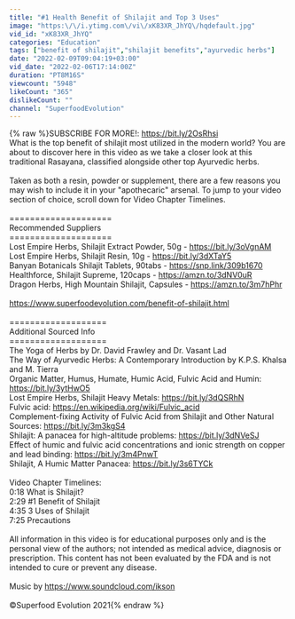 ```yaml
---
title: "#1 Health Benefit of Shilajit and Top 3 Uses"
image: "https:\/\/i.ytimg.com\/vi\/xK83XR_JhYQ\/hqdefault.jpg"
vid_id: "xK83XR_JhYQ"
categories: "Education"
tags: ["benefit of shilajit","shilajit benefits","ayurvedic herbs"]
date: "2022-02-09T09:04:19+03:00"
vid_date: "2022-02-06T17:14:00Z"
duration: "PT8M16S"
viewcount: "5948"
likeCount: "365"
dislikeCount: ""
channel: "SuperfoodEvolution"
---
```

{% raw %}SUBSCRIBE FOR MORE!: <a rel="nofollow" target="blank" href="https://bit.ly/2OsRhsi">https://bit.ly/2OsRhsi</a><br />What is the top benefit of shilajit most utilized in the modern world? You are about to discover here in this video as we take a closer look at this traditional Rasayana, classified alongside other top Ayurvedic herbs.<br /><br />Taken as both a resin, powder or supplement, there are a few reasons you may wish to include it in your &quot;apothecaric&quot; arsenal. To jump to your video section of choice, scroll down for Video Chapter Timelines.<br /><br />====================<br />Recommended Suppliers<br />====================<br />Lost Empire Herbs, Shilajit Extract Powder, 50g - <a rel="nofollow" target="blank" href="https://bit.ly/3oVgnAM">https://bit.ly/3oVgnAM</a><br />Lost Empire Herbs, Shilajit Resin, 10g - <a rel="nofollow" target="blank" href="https://bit.ly/3dXTaY5">https://bit.ly/3dXTaY5</a><br />Banyan Botanicals Shilajit Tablets, 90tabs - <a rel="nofollow" target="blank" href="https://snp.link/309b1670">https://snp.link/309b1670</a><br />Healthforce, Shilajit Supreme, 120caps - <a rel="nofollow" target="blank" href="https://amzn.to/3dNV0uR">https://amzn.to/3dNV0uR</a><br />Dragon Herbs, High Mountain Shilajit, Capsules - <a rel="nofollow" target="blank" href="https://amzn.to/3m7hPhr">https://amzn.to/3m7hPhr</a><br /><br /><a rel="nofollow" target="blank" href="https://www.superfoodevolution.com/benefit-of-shilajit.html">https://www.superfoodevolution.com/benefit-of-shilajit.html</a><br /><br />===================<br />Additional Sourced Info<br />===================<br />The Yoga of Herbs by Dr. David Frawley and Dr. Vasant Lad  <br />The Way of Ayurvedic Herbs: A Contemporary Introduction by K.P.S. Khalsa and M. Tierra<br />Organic Matter, Humus, Humate, Humic Acid, Fulvic Acid and Humin: <a rel="nofollow" target="blank" href="https://bit.ly/3ytHwO5">https://bit.ly/3ytHwO5</a><br />Lost Empire Herbs, Shilajit Heavy Metals: <a rel="nofollow" target="blank" href="https://bit.ly/3dQSRhN">https://bit.ly/3dQSRhN</a><br />Fulvic acid: <a rel="nofollow" target="blank" href="https://en.wikipedia.org/wiki/Fulvic_acid">https://en.wikipedia.org/wiki/Fulvic_acid</a><br />Complement-fixing Activity of Fulvic Acid from Shilajit and Other Natural Sources: <a rel="nofollow" target="blank" href="https://bit.ly/3m3kgS4">https://bit.ly/3m3kgS4</a><br />Shilajit: A panacea for high-altitude problems: <a rel="nofollow" target="blank" href="https://bit.ly/3dNVeSJ">https://bit.ly/3dNVeSJ</a><br />Effect of humic and fulvic acid concentrations and ionic strength on copper and lead binding: <a rel="nofollow" target="blank" href="https://bit.ly/3m4PnwT">https://bit.ly/3m4PnwT</a><br />Shilajit, A Humic Matter Panacea: <a rel="nofollow" target="blank" href="https://bit.ly/3s6TYCk">https://bit.ly/3s6TYCk</a><br /><br />Video Chapter Timelines:<br />0:18 What is Shilajit?<br />2:29 #1 Benefit of Shilajit<br />4:35 3 Uses of Shilajit<br />7:25 Precautions<br /><br />All information in this video is for educational purposes only and is the personal view of the authors; not intended as medical advice, diagnosis or prescription. This content has not been evaluated by the FDA and is not intended to cure or prevent any disease.<br /><br />Music by <a rel="nofollow" target="blank" href="https://www.soundcloud.com/ikson">https://www.soundcloud.com/ikson</a><br /><br />©Superfood Evolution 2021{% endraw %}
